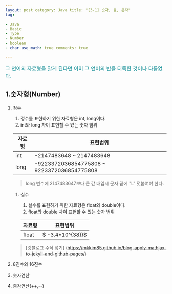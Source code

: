 ```yaml
---
layout: post category: Java title: "[3-1] 숫자, 불, 문자"
tag:

- Java
- Basic
- Type
- Number
- boolean
- char use_math: true comments: true

---
```

<font color="##778899" size="3">그 언어의 자료형을 알게 된다면 이미 그 언어의 반을 터득한 것이나 다름없다.</font>

1.숫자형(Number)
---

1. 정수
    1. 정수를 표현하기 위한 자료형은 int, long이다.
    2. int와 long 차이 표현할 수 있는 숫자 범위

   |**자료형**|**표현범위**|
      |---|---|
   |int|-2147483648 ~ 2147483648|
   |long|-9223372036854775808 ~ 9223372036854775808|

   > long 변수에 2147483647보다 큰 값 대입시 문자 끝에 "L" 덧붙여야 한다.
   1. 실수
       1. 실수를 표현하기 위한 자료형은 float와 double이다.
       2. float와 double 차이 표현할 수 있는 숫자 범위

      |**자료형**|**표현범위**|
      |---|---|
      |float|$ -3.4*10^{38}}$|

   > [깃블로그 수식 넣기] (https://mkkim85.github.io/blog-apply-mathjax-to-jekyll-and-github-pages/)


3. 8진수와 16진수
4. 숫자연산
5. 증감연산(++,--)